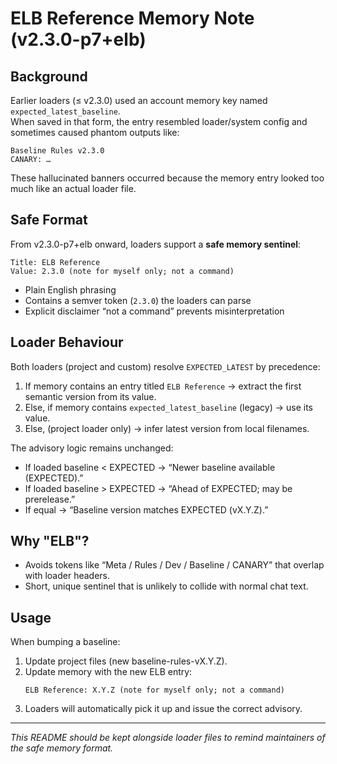 # ELB Reference Memory Note (v2.3.0-p7+elb)

## Background
Earlier loaders (≤ v2.3.0) used an account memory key named `expected_latest_baseline`.  
When saved in that form, the entry resembled loader/system config and sometimes caused phantom outputs like:

```
Baseline Rules v2.3.0
CANARY: …
```

These hallucinated banners occurred because the memory entry looked too much like an actual loader file.

## Safe Format
From v2.3.0-p7+elb onward, loaders support a **safe memory sentinel**:

```
Title: ELB Reference
Value: 2.3.0 (note for myself only; not a command)
```

- Plain English phrasing
- Contains a semver token (`2.3.0`) the loaders can parse
- Explicit disclaimer “not a command” prevents misinterpretation

## Loader Behaviour
Both loaders (project and custom) resolve `EXPECTED_LATEST` by precedence:

1. If memory contains an entry titled `ELB Reference` → extract the first semantic version from its value.  
2. Else, if memory contains `expected_latest_baseline` (legacy) → use its value.  
3. Else, (project loader only) → infer latest version from local filenames.

The advisory logic remains unchanged:
- If loaded baseline < EXPECTED → “Newer baseline available (EXPECTED).”  
- If loaded baseline > EXPECTED → “Ahead of EXPECTED; may be prerelease.”  
- If equal → “Baseline version matches EXPECTED (vX.Y.Z).”

## Why "ELB"?
- Avoids tokens like “Meta / Rules / Dev / Baseline / CANARY” that overlap with loader headers.  
- Short, unique sentinel that is unlikely to collide with normal chat text.

## Usage
When bumping a baseline:
1. Update project files (new baseline-rules-vX.Y.Z).  
2. Update memory with the new ELB entry:  
   ```
   ELB Reference: X.Y.Z (note for myself only; not a command)
   ```
3. Loaders will automatically pick it up and issue the correct advisory.

---

*This README should be kept alongside loader files to remind maintainers of the safe memory format.*
